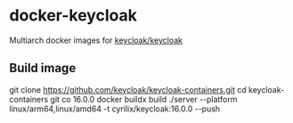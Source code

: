 # docker-keycloak

Multiarch docker images for [keycloak/keycloak](https://github.com/keycloak/keycloak)

## Build image

git clone https://github.com/keycloak/keycloak-containers.git
cd keycloak-containers
git co 16.0.0
docker buildx build ./server --platform linux/arm64,linux/amd64 -t cyrilix/keycloak:16.0.0 --push
